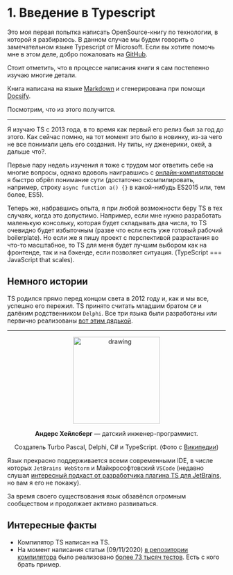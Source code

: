 # 1. Введение в Typescript

Это моя первая попытка написать OpenSource-книгу по технологии, в которой я разбираюсь. В данном случае мы будем говорить о замечательном языке Typescript от Microsoft. Если вы хотите помочь мне в этом деле, добро пожаловать на [GitHub](https://github.com/Serabass/ts-book).

Стоит отметить, что в процессе написания книги я сам постепенно изучаю многие детали.

Книга написана на языке [Markdown](https://ru.wikipedia.org/wiki/Markdown) и сгенерирована при помощи [Docsify](https://docsify.js.org/#/).

Посмотрим, что из этого получится.

---

Я изучаю TS с 2013 года, в то время как первый его релиз был за год до этого. Как сейчас помню, на тот момент это было в новинку, из-за чего не все понимали цель его создания. Ну типы, ну дженерики, окей, а дальше что?.

Первые пару недель изучения я тоже с трудом мог ответить себе на многие вопросы, однако вдоволь наигравшись с [онлайн-компилятором](http://www.typescriptlang.org/play/index.html) я быстро обрёл понимание сути (достаточно скомпилировать, например, строку `async function a() {}` в какой-нибудь ES2015 или, тем более, ES5).

Теперь же, набравшись опыта, я при любой возможности беру TS в тех случаях, когда это допустимо. Например, если мне нужно разработать маленькую консольку, которая будет складывать два числа, то TS очевидно будет избыточным (разве что если есть уже готовый рабочий boilerplate). Но если же я пишу проект с перспективой разрастания во что-то масштабное, то TS для меня будет лучшим выбором как на фронтенде, так и на бэкенде, если позволяет ситуация. (TypeScript === JavaScript that scales).

## Немного истории
TS родился прямо перед концом света в 2012 году и, как и мы все, успешно его пережил.
TS принято считать младшим братом `C#` и далёким родственником `Delphi`. Все три языка были разработаны или первично реализованы [вот этим дядькой](https://ru.wikipedia.org/wiki/%D0%A5%D0%B5%D0%B9%D0%BB%D1%81%D0%B1%D0%B5%D1%80%D0%B3,_%D0%90%D0%BD%D0%B4%D0%B5%D1%80%D1%81).

---

<center>
<img src="_media\Anders_Hejlsberg.jpg" alt="drawing" width="200"/>

**Андерс Хейлсберг** — датский инженер-программист.

Создатель Turbo Pascal, Delphi, C# и TypeScript. (Фото с [Википедии](https://ru.wikipedia.org/wiki/%D0%A5%D0%B5%D0%B9%D0%BB%D1%81%D0%B1%D0%B5%D1%80%D0%B3,_%D0%90%D0%BD%D0%B4%D0%B5%D1%80%D1%81))

</center>


Язык прекрасно поддерживается всеми современными IDE, в числе которых `JetBrains WebStorm` и Майкрософтовский `VSCode` (недавно слушал [интересный подкаст от разработчика плагина TS для JetBrains](https://medium.com/devschacht/devschacht-61-75ac8fd58960), но вам я его не покажу).

За время своего существования язык обзавёлся огромным сообществом и продолжает активно развиваться. 

## Интересные факты
* Компилятор TS написан на TS.
* На момент написания статьи (09/11/2020) [в репозитории компилятора](https://github.com/Microsoft/TypeScript) было реализовано [более 73 тысяч тестов](https://travis-ci.org/github/microsoft/TypeScript/jobs/742383268#L382).
Есть с кого брать пример.


